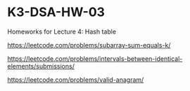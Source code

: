 # K3-DSA-HW-03
Homeworks for Lecture 4: Hash table

https://leetcode.com/problems/subarray-sum-equals-k/

https://leetcode.com/problems/intervals-between-identical-elements/submissions/

https://leetcode.com/problems/valid-anagram/
